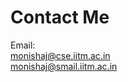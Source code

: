 ---
---

# Contact Me

Email: <br>
monishaj@cse.iitm.ac.in <br>
monishaj@smail.iitm.ac.in
           


